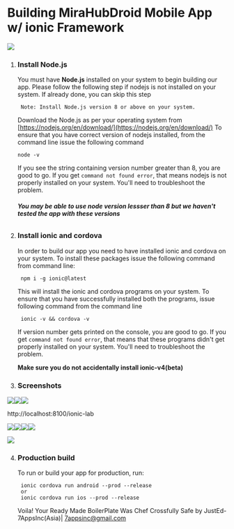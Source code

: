 # Building MiraHubDroid Mobile App w/ ionic Framework
<img src="https://github.com/7appsinc/MHubDroid/blob/master/www/images/screenshots/mirahub_poster.png">

1. ### Install Node.js
   You must have **Node.js** installed on your system to begin building our app. Please follow the following step if nodejs is not installed on your system. If already done, you can skip this step

        Note: Install Node.js version 8 or above on your system.

   Download the Node.js as per your operating system from [https://nodejs.org/en/download/](https://nodejs.org/en/download/)
   To ensure that you have correct version of nodejs installed, from the command line issue the following command
   ```
   node -v
   ```
   If you see the string containing version number greater than 8, you are good to go. If you get `command not found error`, that means nodejs is not properly installed on your system. You'll need to troubleshoot the problem.
   ###### **You  may be able to use node version lessser than 8 but we haven't tested the app with these versions**


2. ### Install ionic and cordova
   In order to build our app you need to have installed ionic and cordova on your system. To install these packages issue the following command from command line:

        npm i -g ionic@latest

    This will install the ionic and cordova programs on your system. To ensure that you have successfully installed both the programs, issue following command from the command line

        ionic -v && cordova -v

    If version number gets printed on the console, you are good to go. If you get `command not found error`, that means that these programs didn't get properly installed on your system. You'll need to troubleshoot the problem.

    **Make sure you do not accidentally install ionic-v4(beta)**
    
3. ### Screenshots
    
<img src="https://github.com/7appsinc/MHubDroid/blob/master/www/images/screenshots/00.png"><img src="https://github.com/7appsinc/MHubDroid/raw/master/www/images/screenshots/div.png"><img src="https://github.com/7appsinc/MHubDroid/blob/master/www/images/screenshots/Screen%20Shot%202018-08-26%20at%208.28.36%20AM.png"><p>
   http://localhost:8100/ionic-lab
<p>
<img src="https://github.com/7appsinc/MHubDroid/raw/master/www/images/screenshots/3.png"><img src="https://github.com/7appsinc/MHubDroid/raw/master/www/images/screenshots/div.png"><img src="https://github.com/7appsinc/MHubDroid/blob/master/www/images/screenshots/4.png"><img src="https://github.com/7appsinc/MHubDroid/raw/master/www/images/screenshots/5.png">
   </p>
<img src="https://github.com/7appsinc/MHubDroid/raw/master/www/images/screenshots/6.png">
    
4. ### Production build
   To run or build your app for production, run:

        ionic cordova run android --prod --release
        or 
        ionic cordova run ios --prod --release
 

    Voila! Your Ready Made BoilerPlate Was Chef Crossfully Safe by JustEd-7AppsInc(Asia)| 7appsinc@gmail.com
